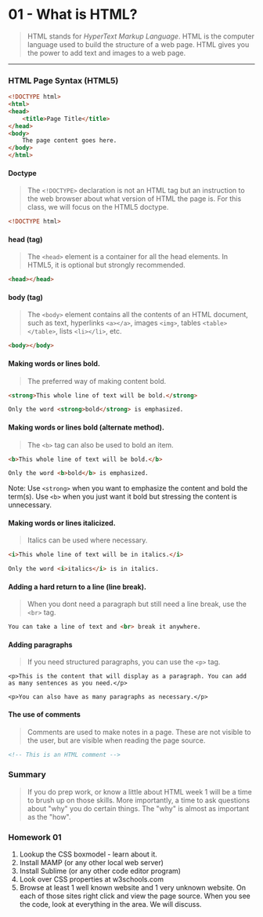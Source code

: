 01 - What is HTML?
===============

> HTML stands for *HyperText Markup Language*. HTML is the computer language used to build the structure of a web page. HTML gives you the power to add text and images to a web page. 

***

### HTML Page Syntax (HTML5)

```html
<!DOCTYPE html> 
<html>
<head>
    <title>Page Title</title>
</head>
<body>
    The page content goes here.
</body>
</html>
```

#### Doctype
> The ```<!DOCTYPE>``` declaration is not an HTML tag but an instruction to the web browser about what version of HTML the page is. For this class, we will focus on the HTML5 doctype.

```html
<!DOCTYPE html>
```

#### head (tag)
> The ```<head>``` element is a container for all the head elements. In HTML5, it is optional but strongly recommended.

```html
<head></head>
```

#### body (tag)
> The ```<body>``` element contains all the contents of an HTML document, such as text, hyperlinks ```<a></a>```, images ```<img>```, tables ```<table></table>```, lists ```<li></li>```, etc.

```html
<body></body>
```

#### Making words or lines bold.
> The preferred way of making content bold.

```html
<strong>This whole line of text will be bold.</strong>

Only the word <strong>bold</strong> is emphasized.
```

#### Making words or lines bold (alternate method).
> The ```<b>``` tag can also be used to bold an item.

```html
<b>This whole line of text will be bold.</b>

Only the word <b>bold</b> is emphasized.
```

Note: Use ```<strong>``` when you want to emphasize the content and bold the term(s). Use ```<b>``` when you just want it bold but stressing the content is unnecessary.

#### Making words or lines italicized.
> Italics can be used where necessary.

```html
<i>This whole line of text will be in italics.</i>

Only the word <i>italics</i> is in italics.
```

#### Adding a hard return to a line (line break).
> When you dont need a paragraph but still need a line break, use the ```<br>``` tag.

```html
You can take a line of text and <br> break it anywhere.

```

#### Adding paragraphs
> If you need structured paragraphs, you can use the ```<p>``` tag. 

```
<p>This is the content that will display as a paragraph. You can add as many sentences as you need.</p>

<p>You can also have as many paragraphs as necessary.</p>
```

#### The use of comments
> Comments are used to make notes in a page. These are not visible to the user, but are visible when reading the page source. 

```html
<!-- This is an HTML comment -->
```

### Summary
> If you do prep work, or know a little about HTML week 1 will be a time to brush up on those skills. More importantly, a time to ask questions about "why" you do certain things. The "why" is almost as important as the "how".

### Homework 01 

1. Lookup the CSS boxmodel - learn about it.
2. Install MAMP (or any other local web server)
3. Install Sublime (or any other code editor program)
4. Look over CSS properties at w3schools.com
5. Browse at least 1 well known website and 1 very unknown website. On each of those sites right click and view the page source. When you see the code, look at everything in the <head></head> area. We will discuss. 